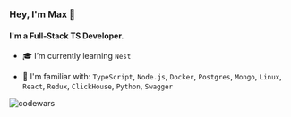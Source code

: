### Hey, I'm Max 👋

#### I'm a Full-Stack TS Developer.

- 🎓 I’m currently learning `Nest`

- 🙌 I'm familiar with: `TypeScript`, `Node.js`, `Docker`, `Postgres`, `Mongo`, `Linux`, `React`, `Redux`, `ClickHouse`, `Python`, `Swagger`

![codewars](https://www.codewars.com/users/MaximusPython/badges/small)
